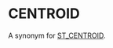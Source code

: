 # CENTROID

A synonym for [ST_CENTROID](/sql-statements-structure/geographic-geometric-features/polygon-properties/st_centroid/).